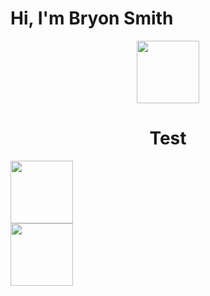 # Hi, I'm Bryon Smith
<div id="header" align="center">
  <img src="https://media.giphy.com/media/M9gbBd9nbDrOTu1Mqx/giphy.gif" width="100"/>
</div>
<h1 align="center">Test</h1>

<div id="middle">
<img src="https://media.giphy.com/media/2A75RyXVzzSI2bx4Gj/giphy-downsized.gif" width="100"/>
</div>
<div id="bottom">
<img src="https://media.giphy.com/media/110F1JFzWKtiA8/giphy.gif" width="100"/>
</div>